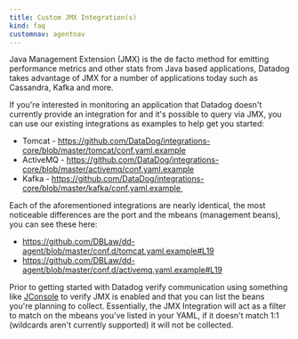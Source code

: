 ```yaml
---
title: Custom JMX Integration(s)
kind: faq
customnav: agentnav
---
```


Java Management Extension (JMX) is the de facto method for emitting performance metrics and other stats from Java based applications, Datadog takes advantage of JMX for a number of applications today such as Cassandra, Kafka and more.

If you're interested in monitoring an application that Datadog doesn't currently provide an integration for and it's possible to query via JMX, you can use our existing integrations as examples to help get you started:

* Tomcat - https://github.com/DataDog/integrations-core/blob/master/tomcat/conf.yaml.example
* ActiveMQ - https://github.com/DataDog/integrations-core/blob/master/activemq/conf.yaml.example
* Kafka - https://github.com/DataDog/integrations-core/blob/master/kafka/conf.yaml.example 

Each of the aforementioned integrations are nearly identical, the most noticeable differences are the port and the mbeans (management beans), you can see these here:

* https://github.com/DBLaw/dd-agent/blob/master/conf.d/tomcat.yaml.example#L19
* https://github.com/DBLaw/dd-agent/blob/master/conf.d/activemq.yaml.example#L19

Prior to getting started with Datadog verify communication using something like [JConsole](http://en.wikipedia.org/wiki/JConsole) to verify JMX is enabled and that you can list the beans you're planning to collect. Essentially, the JMX Integration will act as a filter to match on the mbeans you've listed in your YAML, if it doesn't match 1:1 (wildcards aren't currently supported) it will not be collected.